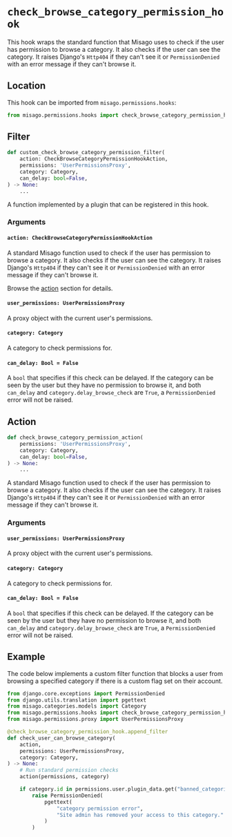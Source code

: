 # `check_browse_category_permission_hook`

This hook wraps the standard function that Misago uses to check if the user has permission to browse a category. It also checks if the user can see the category. It raises Django's `Http404` if they can't see it or `PermissionDenied` with an error message if they can't browse it.


## Location

This hook can be imported from `misago.permissions.hooks`:

```python
from misago.permissions.hooks import check_browse_category_permission_hook
```


## Filter

```python
def custom_check_browse_category_permission_filter(
    action: CheckBrowseCategoryPermissionHookAction,
    permissions: 'UserPermissionsProxy',
    category: Category,
    can_delay: bool=False,
) -> None:
    ...
```

A function implemented by a plugin that can be registered in this hook.


### Arguments

#### `action: CheckBrowseCategoryPermissionHookAction`

A standard Misago function used to check if the user has permission to browse a category. It also checks if the user can see the category. It raises Django's `Http404` if they can't see it or `PermissionDenied` with an error message if they can't browse it.

Browse the [action](#action) section for details.


#### `user_permissions: UserPermissionsProxy`

A proxy object with the current user's permissions.


#### `category: Category`

A category to check permissions for.


#### `can_delay: Bool = False`

A `bool` that specifies if this check can be delayed. If the category can be seen by the user but they have no permission to browse it, and both `can_delay` and `category.delay_browse_check` are `True`, a `PermissionDenied` error will not be raised.


## Action

```python
def check_browse_category_permission_action(
    permissions: 'UserPermissionsProxy',
    category: Category,
    can_delay: bool=False,
) -> None:
    ...
```

A standard Misago function used to check if the user has permission to browse a category. It also checks if the user can see the category. It raises Django's `Http404` if they can't see it or `PermissionDenied` with an error message if they can't browse it.


### Arguments

#### `user_permissions: UserPermissionsProxy`

A proxy object with the current user's permissions.


#### `category: Category`

A category to check permissions for.


#### `can_delay: Bool = False`

A `bool` that specifies if this check can be delayed. If the category can be seen by the user but they have no permission to browse it, and both `can_delay` and `category.delay_browse_check` are `True`, a `PermissionDenied` error will not be raised.


## Example

The code below implements a custom filter function that blocks a user from browsing a specified category if there is a custom flag set on their account.

```python
from django.core.exceptions import PermissionDenied
from django.utils.translation import pgettext
from misago.categories.models import Category
from misago.permissions.hooks import check_browse_category_permission_hook
from misago.permissions.proxy import UserPermissionsProxy

@check_browse_category_permission_hook.append_filter
def check_user_can_browse_category(
    action,
    permissions: UserPermissionsProxy,
    category: Category,
) -> None:
    # Run standard permission checks
    action(permissions, category)

    if category.id in permissions.user.plugin_data.get("banned_categories", []):
        raise PermissionDenied(
            pgettext(
                "category permission error",
                "Site admin has removed your access to this category."
            )
        )
```